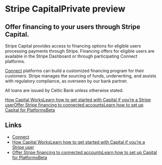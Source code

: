 # Stripe CapitalPrivate preview

## Offer financing to your users through Stripe Capital.

Stripe Capital provides access to financing options for eligible users
processing payments through Stripe. Financing offers for eligible users are
available in the Stripe Dashboard or through participating Connect platforms.

[Connect](https://docs.stripe.com/connect) platforms can build a customized
financing program for their customers. Stripe manages the sourcing of funds,
underwriting, and assists with regulatory compliance, as overseen by our bank
partner.

All loans are issued by Celtic Bank unless otherwise stated.

[How Capital WorksLearn how to get started with Capital if you’re a Stripe
user](https://docs.stripe.com/capital/how-stripe-capital-works)[Offer Stripe
financing to connected accountsLearn how to set up Capital for
PlatformsBeta](https://docs.stripe.com/capital/getting-started)

## Links

- [Connect](https://docs.stripe.com/connect)
- [How Capital WorksLearn how to get started with Capital if you’re a Stripe
user](https://docs.stripe.com/capital/how-stripe-capital-works)
- [Offer Stripe financing to connected accountsLearn how to set up Capital for
PlatformsBeta](https://docs.stripe.com/capital/getting-started)